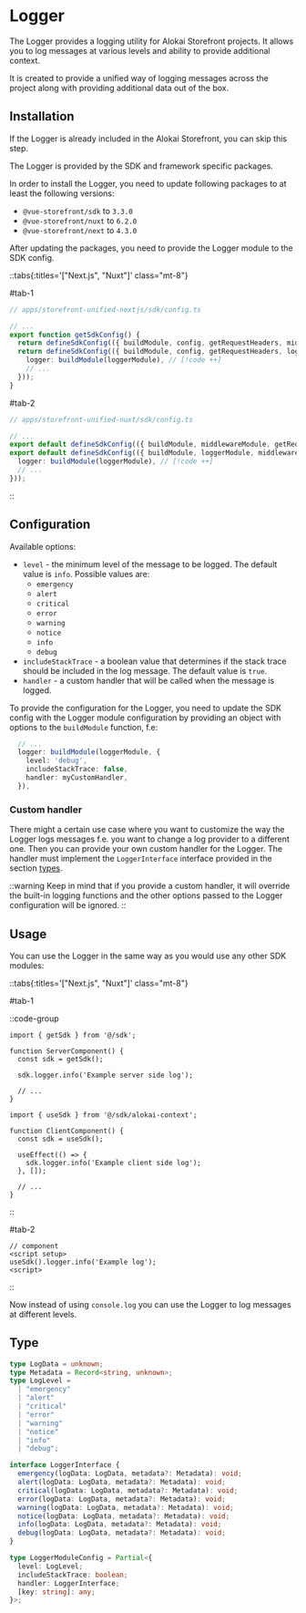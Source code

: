 # Logger

The Logger provides a logging utility for Alokai Storefront projects. It allows you to log messages at various levels
and ability to provide additional context. 

It is created to provide a unified way of logging messages across the project along with providing additional data out of the box.

## Installation

If the Logger is already included in the Alokai Storefront, you can skip this step.

The Logger is provided by the SDK and framework specific packages.

In order to install the Logger, you need to update following packages to at least the following versions:
* `@vue-storefront/sdk` to `3.3.0`
* `@vue-storefront/nuxt` to `6.2.0`
* `@vue-storefront/next` to `4.3.0`
  
After updating the packages, you need to provide the Logger module to the SDK config.

::tabs{:titles='["Next.js", "Nuxt"]' class="mt-8"}

#tab-1

```ts
// apps/storefront-unified-nextjs/sdk/config.ts

// ...
export function getSdkConfig() {
  return defineSdkConfig(({ buildModule, config, getRequestHeaders, middlewareModule }) => ({ // [!code --]
  return defineSdkConfig(({ buildModule, config, getRequestHeaders, loggerModule, middlewareModule }) => ({ // [!code ++]
    logger: buildModule(loggerModule), // [!code ++]
    // ...
  }));
}
```

#tab-2

```ts
// apps/storefront-unified-nuxt/sdk/config.ts

// ...
export default defineSdkConfig(({ buildModule, middlewareModule, getRequestHeaders, config }) => ({ // [!code --]
export default defineSdkConfig(({ buildModule, loggerModule, middlewareModule, getRequestHeaders, config }) => ({ // [!code ++]
  logger: buildModule(loggerModule), // [!code ++]
  // ...
}));
```
::


## Configuration

Available options:
* `level` - the minimum level of the message to be logged. The default value is `info`. Possible values are:
  * `emergency` 
  * `alert`
  * `critical`
  * `error`
  * `warning`
  * `notice`
  * `info`
  * `debug`
* `includeStackTrace` - a boolean value that determines if the stack trace should be included in the log message. The default value is `true`.
* `handler` - a custom handler that will be called when the message is logged.

To provide the configuration for the Logger, you need to update the SDK config with the Logger module configuration by providing an object with options to the `buildModule` function, f.e:
```ts
  // ...
  logger: buildModule(loggerModule, {
    level: 'debug',
    includeStackTrace: false,
    handler: myCustomHandler,
  }),
```

### Custom handler
There might a certain use case where you want to customize the way the Logger logs messages f.e. you want to change a 
log provider to a different one.
Then you can provide your own custom handler for the Logger. The handler must implement the `LoggerInterface` interface provided in the section [types](#type).

::warning
Keep in mind that if you provide a custom handler, it will override the built-in logging functions and the other options
passed to the Logger configuration will be ignored.
::

## Usage

You can use the Logger in the same way as you would use any other SDK modules:

::tabs{:titles='["Next.js", "Nuxt"]' class="mt-8"}

#tab-1

::code-group

```tsx [Server Side]
import { getSdk } from '@/sdk';

function ServerComponent() {
  const sdk = getSdk();

  sdk.logger.info('Example server side log');

  // ...
}
```

```tsx [Client Side]
import { useSdk } from '@/sdk/alokai-context';

function ClientComponent() {
  const sdk = useSdk();

  useEffect(() => {
    sdk.logger.info('Example client side log');
  }, []);
  
  // ...
}
```

::

#tab-2

```vue
// component
<script setup>
useSdk().logger.info('Example log');
<script>
```
::

Now instead of using `console.log` you can use the Logger to log messages at different levels.

## Type

```ts
type LogData = unknown;
type Metadata = Record<string, unknown>;
type LogLevel =
  | "emergency"
  | "alert"
  | "critical"
  | "error"
  | "warning"
  | "notice"
  | "info"
  | "debug";

interface LoggerInterface {
  emergency(logData: LogData, metadata?: Metadata): void;
  alert(logData: LogData, metadata?: Metadata): void;
  critical(logData: LogData, metadata?: Metadata): void;
  error(logData: LogData, metadata?: Metadata): void;
  warning(logData: LogData, metadata?: Metadata): void;
  notice(logData: LogData, metadata?: Metadata): void;
  info(logData: LogData, metadata?: Metadata): void;
  debug(logData: LogData, metadata?: Metadata): void;
}

type LoggerModuleConfig = Partial<{
  level: LogLevel;
  includeStackTrace: boolean;
  handler: LoggerInterface;
  [key: string]: any;
}>;

```
